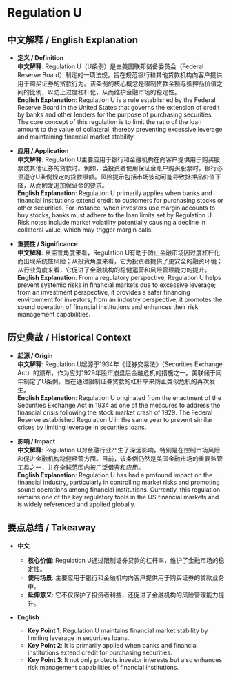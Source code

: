 # Regulation U

## 中文解释 / English Explanation

* **定义 / Definition**  
  **中文解释**: Regulation U（U条例）是由美国联邦储备委员会（Federal Reserve Board）制定的一项法规，旨在规范银行和其他贷款机构向客户提供用于购买证券的贷款行为。该条例的核心概念是限制贷款金额与抵押品价值之间的比例，以防止过度杠杆化，从而维护金融市场的稳定性。  
  **English Explanation**: Regulation U is a rule established by the Federal Reserve Board in the United States that governs the extension of credit by banks and other lenders for the purpose of purchasing securities. The core concept of this regulation is to limit the ratio of the loan amount to the value of collateral, thereby preventing excessive leverage and maintaining financial market stability.

* **应用 / Application**  
  **中文解释**: Regulation U主要应用于银行和金融机构在向客户提供用于购买股票或其他证券的贷款时。例如，当投资者使用保证金账户购买股票时，银行必须遵守U条例规定的贷款限额。风险提示包括市场波动可能导致抵押品价值下降，从而触发追加保证金的要求。  
  **English Explanation**: Regulation U primarily applies when banks and financial institutions extend credit to customers for purchasing stocks or other securities. For instance, when investors use margin accounts to buy stocks, banks must adhere to the loan limits set by Regulation U. Risk notes include market volatility potentially causing a decline in collateral value, which may trigger margin calls.

* **重要性 / Significance**  
  **中文解释**: 从监管角度来看，Regulation U有助于防止金融市场因过度杠杆化而出现系统性风险；从投资角度来看，它为投资者提供了更安全的融资环境；从行业角度来看，它促进了金融机构的稳健运营和风险管理能力的提升。  
  **English Explanation**: From a regulatory perspective, Regulation U helps prevent systemic risks in financial markets due to excessive leverage; from an investment perspective, it provides a safer financing environment for investors; from an industry perspective, it promotes the sound operation of financial institutions and enhances their risk management capabilities.

## 历史典故 / Historical Context

* **起源 / Origin**  
  **中文解释**: Regulation U起源于1934年《证券交易法》（Securities Exchange Act）的颁布，作为应对1929年股市崩盘后金融危机的措施之一。美联储于同年制定了U条例，旨在通过限制证券贷款的杠杆率来防止类似危机的再次发生。  
  **English Explanation**: Regulation U originated from the enactment of the Securities Exchange Act in 1934 as one of the measures to address the financial crisis following the stock market crash of 1929. The Federal Reserve established Regulation U in the same year to prevent similar crises by limiting leverage in securities loans.

* **影响 / Impact**  
  **中文解释**: Regulation U对金融行业产生了深远影响，特别是在控制市场风险和促进金融机构稳健经营方面。目前，该条例仍然是美国金融市场的重要监管工具之一，并在全球范围内被广泛借鉴和应用。  
  **English Explanation**: Regulation U has had a profound impact on the financial industry, particularly in controlling market risks and promoting sound operations among financial institutions. Currently, this regulation remains one of the key regulatory tools in the US financial markets and is widely referenced and applied globally.

## 要点总结 / Takeaway

* **中文**  
  - **核心价值**: Regulation U通过限制证券贷款的杠杆率，维护了金融市场的稳定性。  
  - **使用场景**: 主要应用于银行和金融机构向客户提供用于购买证券的贷款业务中。  
  - **延伸意义**: 它不仅保护了投资者利益，还促进了金融机构的风险管理能力提升。

* **English**  
  - **Key Point 1**: Regulation U maintains financial market stability by limiting leverage in securities loans.  
  - **Key Point 2**: It is primarily applied when banks and financial institutions extend credit for purchasing securities.  
  - **Key Point 3**: It not only protects investor interests but also enhances risk management capabilities of financial institutions.